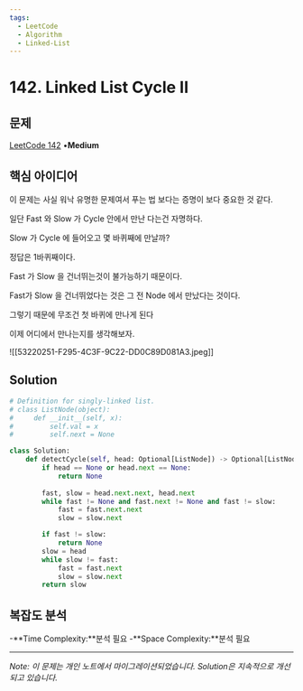 ```yaml
---
tags:
  - LeetCode
  - Algorithm
  - Linked-List
---
```


# 142. Linked List Cycle II

## 문제

[LeetCode 142](https://leetcode.com/problems/linked-list-cycle-ii/) •**Medium**

## 핵심 아이디어

이 문제는 사실 워낙 유명한 문제여서 푸는 법 보다는 증명이 보다 중요한 것 같다.

일단 Fast 와 Slow 가 Cycle 안에서 만난 다는건 자명하다.

Slow 가 Cycle 에 들어오고 몇 바퀴째에 만날까?

정답은 1바퀴째이다.

Fast 가 Slow 을 건너뛰는것이 불가능하기 때문이다.

Fast가 Slow 을 건너뛰었다는 것은 그 전 Node 에서 만났다는 것이다.

그렇기 때문에 무조건 첫 바퀴에 만나게 된다

이제 어디에서 만나는지를 생각해보자.

![[53220251-F295-4C3F-9C22-DD0C89D081A3.jpeg]]

## Solution

```python
# Definition for singly-linked list.
# class ListNode(object):
#     def __init__(self, x):
#         self.val = x
#         self.next = None

class Solution:
    def detectCycle(self, head: Optional[ListNode]) -> Optional[ListNode]:
        if head == None or head.next == None:
            return None
        
        fast, slow = head.next.next, head.next
        while fast != None and fast.next != None and fast != slow:
            fast = fast.next.next
            slow = slow.next

        if fast != slow:
            return None
        slow = head
        while slow != fast:
            fast = fast.next
            slow = slow.next
        return slow
```

## 복잡도 분석

-**Time Complexity:**분석 필요
-**Space Complexity:**분석 필요

---

*Note: 이 문제는 개인 노트에서 마이그레이션되었습니다. Solution은 지속적으로 개선되고 있습니다.*
